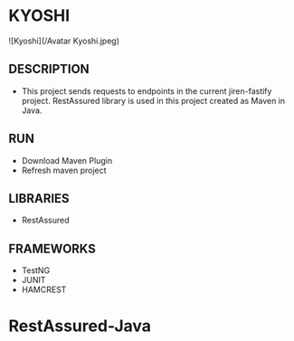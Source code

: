 # KYOSHI <br/>
![Kyoshi](/Avatar Kyoshi.jpeg) <br/>


## DESCRIPTION <br/>
* This project sends requests to endpoints in the current jiren-fastify project. RestAssured library is used in this project created as Maven in Java. <br/>

## RUN
* Download Maven Plugin 
* Refresh maven project <br/>

## LIBRARIES
* RestAssured

## FRAMEWORKS
* TestNG
* JUNIT
* HAMCREST


# RestAssured-Java
